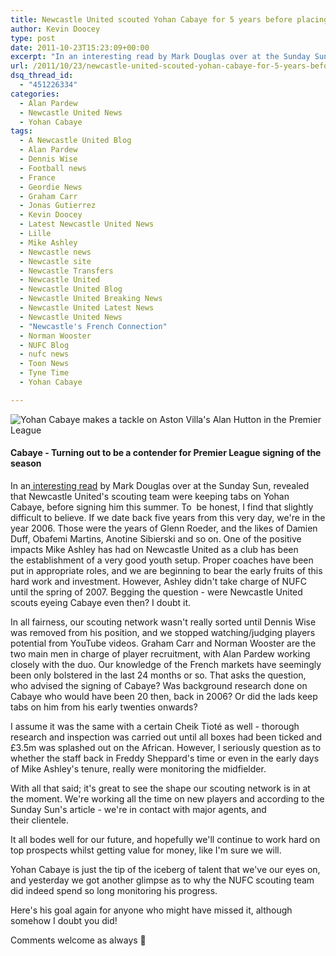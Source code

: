 ```yaml
---
title: Newcastle United scouted Yohan Cabaye for 5 years before placing bid
author: Kevin Doocey
type: post
date: 2011-10-23T15:23:09+00:00
excerpt: "In an interesting read by Mark Douglas over at the Sunday Sun have revealed that Newcastle United's scouting team were keeping tabs on Yohan Cabaye, before signing.."
url: /2011/10/23/newcastle-united-scouted-yohan-cabaye-for-5-years-before-placing-bid/
dsq_thread_id:
  - "451226334"
categories:
  - Alan Pardew
  - Newcastle United News
  - Yohan Cabaye
tags:
  - A Newcastle United Blog
  - Alan Pardew
  - Dennis Wise
  - Football news
  - France
  - Geordie News
  - Graham Carr
  - Jonas Gutierrez
  - Kevin Doocey
  - Latest Newcastle United News
  - Lille
  - Mike Ashley
  - Newcastle news
  - Newcastle site
  - Newcastle Transfers
  - Newcastle United
  - Newcastle United Blog
  - Newcastle United Breaking News
  - Newcastle United Latest News
  - Newcastle United News
  - "Newcastle's French Connection"
  - Norman Wooster
  - NUFC Blog
  - nufc news
  - Toon News
  - Tyne Time
  - Yohan Cabaye

---
```

![Yohan Cabaye makes a tackle on Aston Villa's Alan Hutton in the Premier League](https://www.tynetime.com/wp-content/uploads/2011/10/Yohan-Cabaye-NUFC-Villa.jpg "Yohan-Cabaye-NUFC-Villa")

#### Cabaye - Turning out to be a contender for Premier League signing of the season

In an[ interesting read][1] by Mark Douglas over at the Sunday Sun, revealed that Newcastle United's scouting team were keeping tabs on Yohan Cabaye, before signing him this summer. To  be honest, I find that slightly difficult to believe. If we date back five years from this very day, we're in the year 2006. Those were the years of Glenn Roeder, and the likes of Damien Duff, Obafemi  Martins, Anotine Sibierski and so on. One of the positive impacts Mike Ashley has had on Newcastle United as a club has been the establishment of a very good youth setup. Proper coaches have been put in appropriate roles, and we are beginning to bear the early fruits of this hard work and investment. However, Ashley didn't take charge of NUFC until the spring of 2007. Begging the question - were Newcastle United scouts eyeing Cabaye even then? I doubt it.

In all fairness, our scouting network wasn't really sorted until Dennis Wise was removed from his position, and we stopped watching/judging players potential from YouTube videos. Graham Carr and Norman Wooster are the two main men in charge of player recruitment, with Alan Pardew working closely with the duo. Our knowledge of the French markets have seemingly been only bolstered in the last 24 months or so. That asks the question, who advised the signing of Cabaye? Was background research done on Cabaye who would have been 20 then, back in 2006? Or did the lads keep tabs on him from his early twenties onwards?

I assume it was the same with a certain Cheik Tioté as well - thorough research and inspection was carried out until all boxes had been ticked and £3.5m was splashed out on the African. However, I seriously question as to whether the staff back in Freddy Sheppard's time or even in the early days of Mike Ashley's tenure, really were monitoring the midfielder.

With all that said; it's great to see the shape our scouting network is in at the moment. We're working all the time on new players and according to the Sunday Sun's article - we're in contact with major agents, and their clientele.

It all bodes well for our future, and hopefully we'll continue to work hard on top prospects whilst getting value for money, like I'm sure we will.

Yohan Cabaye is just the tip of the iceberg of talent that we've our eyes on, and yesterday we got another glimpse as to why the NUFC scouting team did indeed spend so long monitoring his progress.

Here's his goal again for anyone who might have missed it, although somehow I doubt you did!

Comments welcome as always 🙂

 [1]: http://www.chroniclelive.co.uk/all-about/sunday-sun
